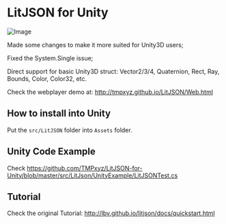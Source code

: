 LitJSON for Unity
=======

![Image](http://tmpxyz.github.io/Images/LitJson.jpg)

Made some changes to make it more suited for Unity3D users;

Fixed the System.Single issue;

Direct support for basic Unity3D struct: Vector2/3/4, Quaternion, Rect, Ray, Bounds, Color, Color32, etc.

Check the webplayer demo at: http://tmpxyz.github.io/LitJSON/Web.html

## How to install into Unity

Put the `src/LitJSON` folder into `Assets` folder.

## Unity Code Example

Check https://github.com/TMPxyz/LitJSON-for-Unity/blob/master/src/LitJson/UnityExample/LitJSONTest.cs

## Tutorial

Check the original Tutorial: http://lbv.github.io/litjson/docs/quickstart.html
